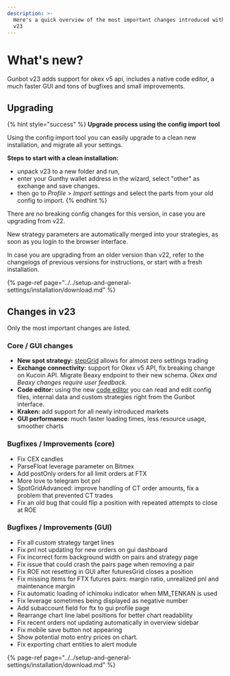 ```yaml
---
description: >-
  Here's a quick overview of the most important changes introduced with Gunbot
  v23
---
```


# What's new?

Gunbot v23 adds support for okex v5 api, includes a native code editor, a much faster GUI and tons of bugfixes and small improvements.

## **Upgrading**

{% hint style="success" %}
**Upgrade process using the config import tool**

Using the config import tool you can easily upgrade to a clean new installation, and migrate all your settings.

**Steps to start with a clean installation:**

* unpack v23 to a new folder and run,   
* enter your Gunthy wallet address in the wizard, select "other" as exchange and save changes.   
* then go to _Profile_ &gt; _Import settings_ and select the parts from your old config to import.
{% endhint %}

There are no breaking config changes for this version, in case you are upgrading from v22.

New strategy parameters are automatically merged into your strategies, as soon as you login to the browser interface.

In case you are upgrading from an older version than v22, refer to the changelogs of previous versions for instructions, or start with a fresh installation.

{% page-ref page="../../setup-and-general-settings/installation/download.md" %}

## Changes in v23

Only the most important changes are listed.

### Core / GUI changes

* **New spot strategy:** [stepGrid](https://wiki.gunthy.org/trading-strategy-options/regular-strategies-spot-trading/stepgrid) allows for almost zero settings trading
* **Exchange connectivity:** support for Okex v5 API, fix breaking change on Kucoin API. Migrate Beaxy endpoint to their new schema. _Okex and Beaxy changes require user feedback._
* **Code editor:** using the new [code editor](../../how-to-work-with-gunbot/extras/code-editor.md) you can read and edit config files, internal data and custom strategies right from the Gunbot interface. 
* **Kraken:** add support for all newly introduced markets
* **GUI performance**: much faster loading times, less resource usage, smoother charts

### **Bugfixes / Improvements \(core\)**

* Fix CEX candles
* ParseFloat leverage parameter on Bitmex
* Add postOnly orders for all limit orders at FTX
* More love to telegram bot pnl
* SpotGridAdvanced: improve handling of CT order amounts, fix a problem that prevented CT trades
* Fix an old bug that could flip a position with repeated attempts to close at ROE

### **Bugfixes / Improvements  \(GUI\)**

* Fix all custom strategy target lines
* Fix pnl not updating for new orders on gui dashboard
* Fix incorrect form background width on pairs and strategy page
* Fix issue that could crash the pairs page when removing a pair
* Fix ROE not resetting in GUI after futuresGrid closes a position
* Fix missing items for FTX futures pairs: margin ratio, unrealized pnl and maintenance margin
* Fix automatic loading of ichimoku indicator when MM\_TENKAN is used
* Fix leverage sometimes being displayed as negative number 
* Add subaccount field for ftx to gui profile page
* Rearrange chart line label positions for better chart readability
* Fix recent orders not updating automatically in overview sidebar
* Fix mobile save button not appearing
* Show potential moto entry prices on chart. 
* Fix exporting chart entities to alert module

{% page-ref page="../../setup-and-general-settings/installation/download.md" %}


